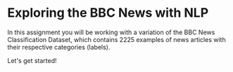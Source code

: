 # Exploring the BBC News with NLP

In this assignment you will be working with a variation of the BBC News Classification Dataset, which contains 2225 examples of news articles with their respective categories (labels).

Let's get started!